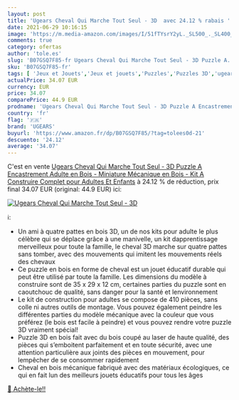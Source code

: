 ```yaml
---
layout: post
title: 'Ugears Cheval Qui Marche Tout Seul - 3D  avec 24.12 % rabais '
date: 2021-06-29 10:16:15
image: 'https://m.media-amazon.com/images/I/51fTYsrY2yL._SL500_._SL400_.jpg'
comments: true
category: ofertas
author: 'tole.es'
slug: 'B07GSQ7F85-fr Ugears Cheval Qui Marche Tout Seul - 3D Puzzle A...'
sku: 'B07GSQ7F85-fr'
tags: [ 'Jeux et Jouets','Jeux et jouets','Puzzles','Puzzles 3D','ugears', ]
actualPrice: 34.07 EUR
currency: EUR
price: 34.07
comparePrice: 44.9 EUR
prodname: 'Ugears Cheval Qui Marche Tout Seul - 3D Puzzle A Encastrement Adulte en Bois - Miniature Mécanique en Bois - Kit A Construire Complet pour Adultes Et Enfants'
country: 'fr'
flag: '🇫🇷'
brand: 'UGEARS'
buyurl: 'https://www.amazon.fr/dp/B07GSQ7F85/?tag=tolees0d-21'
descuento: '24.12'
average: '34.07'
---
```


C'est en vente [Ugears Cheval Qui Marche Tout Seul - 3D Puzzle A Encastrement Adulte en Bois - Miniature Mécanique en Bois - Kit A Construire Complet pour Adultes Et Enfants](https://www.amazon.fr/dp/B07GSQ7F85/?tag=tolees0d-21)  à  24.12 % de réduction, prix final  34.07 EUR (original: 44.9 EUR) ici:

[![Ugears Cheval Qui Marche Tout Seul - 3D ](https://m.media-amazon.com/images/I/51fTYsrY2yL._SL500_._SL400_.jpg)](https://www.amazon.fr/dp/B07GSQ7F85/?tag=tolees0d-21)

ℹ️:

- Un ami à quatre pattes en bois 3D, un de nos kits pour adulte le plus célèbre qui se déplace grâce à une manivelle, un kit dapprentissage merveilleux pour toute la famille, le cheval 3D marche sur quatre pattes sans tomber, avec des mouvements qui imitent les mouvements réels des chevaux
- Ce puzzle en bois en forme de cheval est un jouet éducatif durable qui peut être utilisé par toute la famille. Les dimensions du modèle à construire sont de 35 x 29 x 12 cm, certaines parties du puzzle sont en caoutchouc de qualité, sans danger pour la santé et lenvironnement
- Le kit de construction pour adultes se compose de 410 pièces, sans colle ni autres outils de montage. Vous pouvez également peindre les différentes parties du modèle mécanique avec la couleur que vous préférez (le bois est facile à peindre) et vous pouvez rendre votre puzzle 3D vraiment spécial!
- Puzzle 3D en bois fait avec du bois coupé au laser de haute qualité, des pièces qui s’emboitent parfaitement et en toute sécurité, avec une attention particulière aux joints des pièces en mouvement, pour lempêcher de se consommer rapidement
- Cheval en bois mécanique fabriqué avec des matériaux écologiques, ce qui en fait lun des meilleurs jouets éducatifs pour tous les âges

[🛒 Achète-le!!](https://www.amazon.fr/dp/B07GSQ7F85/?tag=tolees0d-21)
